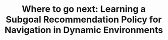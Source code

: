 ---
title: "Where to go next: Learning a Subgoal Recommendation Policy for Navigation in Dynamic Environments"
authors: "Bruno Brito, Michael Everett, Jonathan P. How, Javier Alonso-Mora"
venue: "IEEE Robotics and Automation Letters (RA-L)"
year: "2021"
status: "published"
arxiv: "https://arxiv.org/pdf/2102.13073.pdf"
official_link: ""
doi: ""
volume: "6"
number: "3"
pages: "4616-4623"
publisher: ""
month: "12"
address: "N/A"
type: "journal"
school: "N/A"
awards: "N/A"
notes: "Also presented in " # icra # ", May, 2021."
include_on_website: true
image: "ral_icra21_diagram.png"
links_to_code: "https://github.com/tud-amr/go-mpc"
links_to_video: "https://youtu.be/sZBbWMnwle8"
collection: publications
permalink: /publication/2021-12-Brito21_RAL.html
---